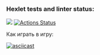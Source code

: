 ### Hexlet tests and linter status:
<a href="https://codeclimate.com/github/EdmartEmpty/php-project-45/maintainability"><img src="https://api.codeclimate.com/v1/badges/6bdc6758a51e4e3319c0/maintainability" /></a>
[![Actions Status](https://github.com/EdmartEmpty/php-project-45/actions/workflows/hexlet-check.yml/badge.svg)](https://github.com/EdmartEmpty/php-project-45/actions)

Как играть в игру:

[![asciicast](https://asciinema.org/a/5kOpGm54xRScYhn3Ph3bFuWwb.svg)](https://asciinema.org/a/5kOpGm54xRScYhn3Ph3bFuWwb)
